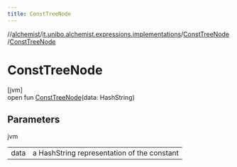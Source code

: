 ```yaml
---
title: ConstTreeNode
---
```

//[alchemist](../../../index.html)/[it.unibo.alchemist.expressions.implementations](../index.html)/[ConstTreeNode](index.html)/[ConstTreeNode](-const-tree-node.html)



# ConstTreeNode



[jvm]\
open fun [ConstTreeNode](-const-tree-node.html)(data: HashString)



## Parameters


jvm

| | |
|---|---|
| data | a HashString representation of the constant |




